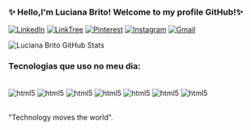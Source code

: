 ### ✨ Hello,I'm Luciana Brito! Welcome to my profile GitHub!✨

[![LinkedIn](https://img.shields.io/badge/LinkedIn-0077B5?style=for-the-badge&logo=linkedin&logoColor=white)](www.linkedin.com/in/lucianabrito-60a307237)
[![LinkTree](https://img.shields.io/badge/linktree-39E09B?style=for-the-badge&logo=linktree&logoColor=white)](https://linktr.ee/TeacherLucianaBrito)
[![Pinterest](https://img.shields.io/badge/Pinterest-%23E60023.svg?&style=for-the-badge&logo=Pinterest&logoColor=white)](https://br.pinterest.com/lucianasbrito/)
[![Instagram](https://img.shields.io/badge/Instagram-E4405F?style=for-the-badge&logo=instagram&logoColor=white)](https://www.instagram.com/_lucianabritto/)
[![Gmail](https://img.shields.io/badge/Gmail-D14836?style=for-the-badge&logo=gmail&logoColor=white)](lucianabritodev@gmail.com)


![Luciana Brito GitHub Stats](https://github-readme-stats.vercel.app/api?username=LucianaBritoDev&show_icons=true&theme=dracula)


### Tecnologias que uso no meu dia:

<div style="display: inline_block"><br/>
<img align="center" alt="html5" src="https://img.shields.io/badge/HTML5-E34F26?style=for-the-badge&logo=html5&logoColor=white" />
<img align="center" alt="html5" src="https://img.shields.io/badge/CSS-239120?&style=for-the-badge&logo=css3&logoColor=white" />
<img align="center" alt="html5" src="https://img.shields.io/badge/JavaScript-323330?style=for-the-badge&logo=javascript&logoColor=F7DF1E" />
<img align="center" alt="html5" src="https://img.shields.io/badge/Node.js-43853D?style=for-the-badge&logo=node.js&logoColor=white" />
<img align="center" alt="html5" src="https://img.shields.io/badge/React-20232A?style=for-the-badge&logo=react&logoColor=61DAFB" />
<img align="center" alt="html5" src="https://img.shields.io/badge/MongoDB-4EA94B?style=for-the-badge&logo=mongodb&logoColor=white" />
<img align="center" alt="html5" src="https://img.shields.io/badge/Udemy-EC5252?style=for-the-badge&logo=Udemy&logoColor=white" />
</div><br/>


"Technology moves the world". 

